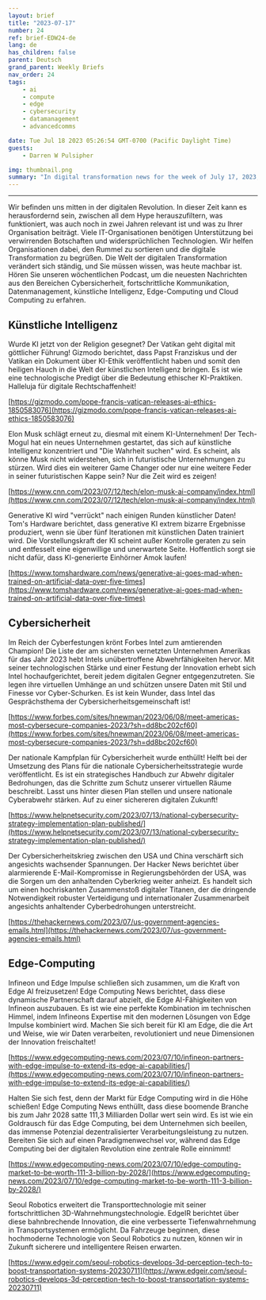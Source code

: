 ```yaml
---
layout: brief
title: "2023-07-17"
number: 24
ref: brief-EDW24-de
lang: de
has_children: false
parent: Deutsch
grand_parent: Weekly Briefs
nav_order: 24
tags:
    - ai
    - compute
    - edge
    - cybersecurity
    - datamanagement
    - advancedcomms

date: Tue Jul 18 2023 05:26:54 GMT-0700 (Pacific Daylight Time)
guests:
    - Darren W Pulsipher

img: thumbnail.png
summary: "In digital transformation news for the week of July 17, 2023, Pope Francis offers guidance on AI ethics, Intel remains America&#39;s cyber fortress, and the edge computing market is set to soar!"
---
```




---

Wir befinden uns mitten in der digitalen Revolution. In dieser Zeit kann es herausfordernd sein, zwischen all dem Hype herauszufiltern, was funktioniert, was auch noch in zwei Jahren relevant ist und was zu Ihrer Organisation beiträgt. Viele IT-Organisationen benötigen Unterstützung bei verwirrenden Botschaften und widersprüchlichen Technologien. Wir helfen Organisationen dabei, den Rummel zu sortieren und die digitale Transformation zu begrüßen. Die Welt der digitalen Transformation verändert sich ständig, und Sie müssen wissen, was heute machbar ist. Hören Sie unseren wöchentlichen Podcast, um die neuesten Nachrichten aus den Bereichen Cybersicherheit, fortschrittliche Kommunikation, Datenmanagement, künstliche Intelligenz, Edge-Computing und Cloud Computing zu erfahren.

## Künstliche Intelligenz

Wurde KI jetzt von der Religion gesegnet? Der Vatikan geht digital mit göttlicher Führung! Gizmodo berichtet, dass Papst Franziskus und der Vatikan ein Dokument über KI-Ethik veröffentlicht haben und somit den heiligen Hauch in die Welt der künstlichen Intelligenz bringen. Es ist wie eine technologische Predigt über die Bedeutung ethischer KI-Praktiken. Halleluja für digitale Rechtschaffenheit!

[https://gizmodo.com/pope-francis-vatican-releases-ai-ethics-1850583076](https://gizmodo.com/pope-francis-vatican-releases-ai-ethics-1850583076)

Elon Musk schlägt erneut zu, diesmal mit einem KI-Unternehmen! Der Tech-Mogul hat ein neues Unternehmen gestartet, das sich auf künstliche Intelligenz konzentriert und "Die Wahrheit suchen" wird. Es scheint, als könne Musk nicht widerstehen, sich in futuristische Unternehmungen zu stürzen. Wird dies ein weiterer Game Changer oder nur eine weitere Feder in seiner futuristischen Kappe sein? Nur die Zeit wird es zeigen!

[https://www.cnn.com/2023/07/12/tech/elon-musk-ai-company/index.html](https://www.cnn.com/2023/07/12/tech/elon-musk-ai-company/index.html)

Generative KI wird "verrückt" nach einigen Runden künstlicher Daten! Tom's Hardware berichtet, dass generative KI extrem bizarre Ergebnisse produziert, wenn sie über fünf Iterationen mit künstlichen Daten trainiert wird. Die Vorstellungskraft der KI scheint außer Kontrolle geraten zu sein und entfesselt eine eigenwillige und unerwartete Seite. Hoffentlich sorgt sie nicht dafür, dass KI-generierte Einhörner Amok laufen!

[https://www.tomshardware.com/news/generative-ai-goes-mad-when-trained-on-artificial-data-over-five-times](https://www.tomshardware.com/news/generative-ai-goes-mad-when-trained-on-artificial-data-over-five-times)

## Cybersicherheit

Im Reich der Cyberfestungen krönt Forbes Intel zum amtierenden Champion! Die Liste der am sichersten vernetzten Unternehmen Amerikas für das Jahr 2023 hebt Intels unübertroffene Abwehrfähigkeiten hervor. Mit seiner technologischen Stärke und einer Festung der Innovation erhebt sich Intel hochaufgerichtet, bereit jedem digitalen Gegner entgegenzutreten. Sie legen ihre virtuellen Umhänge an und schützen unsere Daten mit Stil und Finesse vor Cyber-Schurken. Es ist kein Wunder, dass Intel das Gesprächsthema der Cybersicherheitsgemeinschaft ist!

[https://www.forbes.com/sites/hnewman/2023/06/08/meet-americas-most-cybersecure-companies-2023/?sh=dd8bc202cf60](https://www.forbes.com/sites/hnewman/2023/06/08/meet-americas-most-cybersecure-companies-2023/?sh=dd8bc202cf60)

Der nationale Kampfplan für Cybersicherheit wurde enthüllt! Helft bei der Umsetzung des Plans für die nationale Cybersicherheitsstrategie wurde veröffentlicht. Es ist ein strategisches Handbuch zur Abwehr digitaler Bedrohungen, das die Schritte zum Schutz unserer virtuellen Räume beschreibt. Lasst uns hinter diesen Plan stellen und unsere nationale Cyberabwehr stärken. Auf zu einer sichereren digitalen Zukunft!

[https://www.helpnetsecurity.com/2023/07/13/national-cybersecurity-strategy-implementation-plan-published/](https://www.helpnetsecurity.com/2023/07/13/national-cybersecurity-strategy-implementation-plan-published/)

Der Cybersicherheitskrieg zwischen den USA und China verschärft sich angesichts wachsender Spannungen. Der Hacker News berichtet über alarmierende E-Mail-Kompromisse in Regierungsbehörden der USA, was die Sorgen um den anhaltenden Cyberkrieg weiter anheizt. Es handelt sich um einen hochriskanten Zusammenstoß digitaler Titanen, der die dringende Notwendigkeit robuster Verteidigung und internationaler Zusammenarbeit angesichts anhaltender Cyberbedrohungen unterstreicht.

[https://thehackernews.com/2023/07/us-government-agencies-emails.html](https://thehackernews.com/2023/07/us-government-agencies-emails.html)

## Edge-Computing

Infineon und Edge Impulse schließen sich zusammen, um die Kraft von Edge AI freizusetzen! Edge Computing News berichtet, dass diese dynamische Partnerschaft darauf abzielt, die Edge AI-Fähigkeiten von Infineon auszubauen. Es ist wie eine perfekte Kombination im technischen Himmel, indem Infineons Expertise mit den modernen Lösungen von Edge Impulse kombiniert wird. Machen Sie sich bereit für KI am Edge, die die Art und Weise, wie wir Daten verarbeiten, revolutioniert und neue Dimensionen der Innovation freischaltet!

[https://www.edgecomputing-news.com/2023/07/10/infineon-partners-with-edge-impulse-to-extend-its-edge-ai-capabilities/](https://www.edgecomputing-news.com/2023/07/10/infineon-partners-with-edge-impulse-to-extend-its-edge-ai-capabilities/)

Halten Sie sich fest, denn der Markt für Edge Computing wird in die Höhe schießen! Edge Computing News enthüllt, dass diese boomende Branche bis zum Jahr 2028 satte 111,3 Milliarden Dollar wert sein wird. Es ist wie ein Goldrausch für das Edge Computing, bei dem Unternehmen sich beeilen, das immense Potenzial dezentralisierter Verarbeitungsleistung zu nutzen. Bereiten Sie sich auf einen Paradigmenwechsel vor, während das Edge Computing bei der digitalen Revolution eine zentrale Rolle einnimmt!

[https://www.edgecomputing-news.com/2023/07/10/edge-computing-market-to-be-worth-111-3-billion-by-2028/](https://www.edgecomputing-news.com/2023/07/10/edge-computing-market-to-be-worth-111-3-billion-by-2028/)

Seoul Robotics erweitert die Transporttechnologie mit seiner fortschrittlichen 3D-Wahrnehmungstechnologie. EdgeIR berichtet über diese bahnbrechende Innovation, die eine verbesserte Tiefenwahrnehmung in Transportsystemen ermöglicht. Da Fahrzeuge beginnen, diese hochmoderne Technologie von Seoul Robotics zu nutzen, können wir in Zukunft sicherere und intelligentere Reisen erwarten.

[https://www.edgeir.com/seoul-robotics-develops-3d-perception-tech-to-boost-transportation-systems-20230711](https://www.edgeir.com/seoul-robotics-develops-3d-perception-tech-to-boost-transportation-systems-20230711)


